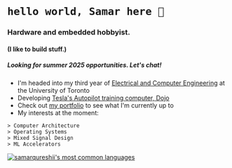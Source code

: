 # `hello world, Samar here 👋` 
### Hardware and embedded hobbyist.
#### (I like to build stuff.)
##### Looking for summer 2025 opportunities. Let's chat!

- I'm headed into my third year of [Electrical and Computer Engineering](https://www.ece.utoronto.ca) at the University of Toronto
- Developing [Tesla's Autopilot training computer, Dojo](https://www.youtube.com/watch?v=ODSJsviD_SU&t=7020s)
- Check out [my portfolio](https://www.samarq.org) to see what I'm currently up to
- My interests at the moment:
```
> Computer Architecture
> Operating Systems
> Mixed Signal Design
> ML Accelerators
```


[![samarqureshii's most common languages](https://github-readme-stats-jd.vercel.app/api/top-langs/?username=samarqureshii&layout=compact&theme=radical&count_private=true&hide=pascal,php,html&langs_count=8)](https://github.com/anuraghazra/github-readme-stats)


